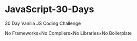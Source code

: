 # JavaScript-30-Days
30 Day Vanilla JS Coding Challenge

No Frameworks×No Compilers×No Libraries×No Boilerplate
